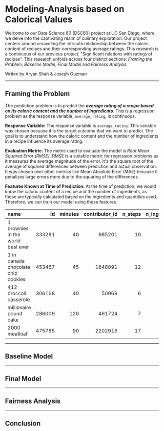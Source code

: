 # Modeling-Analysis based on Calorical Values 

Welcome to our Data Science 80 (DSC80) project at UC San Diego, where we delve into the captivating realm of culinary exploration. Our project centers around unraveling the intricate relationship between the caloric content of recipes and their corresponding average ratings. This research is a continuous of our previous project, "Significant relations with ratings of recipes". This research unfolds across four distinct sections: *Framing the Problem*, *Baseline Model*, *Final Model* and *Fairness Analysis*.


Writen by Aryan Shah & Joseph Guzman


---

## Framing the Problem

The prediction problem is to predict the ***average rating of a recipe based on its caloric content and the number of ingredients***. This is a regression problem as the response variable, `average_rating`, is continuous.

**Response Variable:** The response variable is `average_rating`. This variable was chosen because it is the target outcome that we want to predict. The goal is to understand how the caloric content and the number of ingredients in a recipe influence its average rating.

**Evaluation Metric:** The metric used to evaluate the model is *Root Mean Squared Error (RMSE)*. RMSE is a suitable metric for regression problems as it measures the average magnitude of the error. It's the square root of the average of squared differences between prediction and actual observation. It was chosen over other metrics like Mean Absolute Error (MAE) because it penalizes large errors more due to the squaring of the differences.

**Features Known at Time of Prediction:** At the time of prediction, we would know the caloric content of a recipe and the number of ingredients, as these are typically calculated based on the ingredients and quantities used. Therefore, we can train our model using these features.



| name                                 |     id |   minutes |   contributor_id |   n_steps |   n_ingredients |   average_rating |   calories |
|:-------------------------------------|-------:|----------:|-----------------:|----------:|----------------:|-----------------:|-----------:|
| 1 brownies in the world    best ever | 333281 |        40 |           985201 |        10 |               9 |                4 |      138.4 |
| 1 in canada chocolate chip cookies   | 453467 |        45 |          1848091 |        12 |              11 |                5 |      595.1 |
| 412 broccoli casserole               | 306168 |        40 |            50969 |         6 |               9 |                5 |      194.8 |
| millionaire pound cake               | 286009 |       120 |           461724 |         7 |               7 |                5 |      878.3 |
| 2000 meatloaf                        | 475785 |        90 |          2202916 |        17 |              13 |                5 |      267   |


---

## Baseline Model

---

## Final Model

---

## Fairness Analysis 

---

## Conclusion